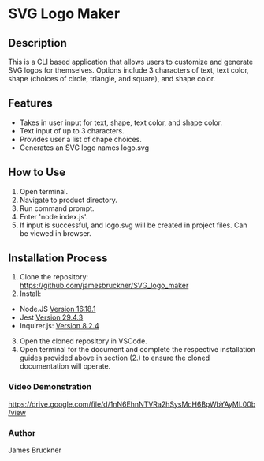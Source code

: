 # SVG Logo Maker

## Description
This is a CLI based application that allows users to customize and generate SVG logos for themselves. Options include 3 characters of text, text color, shape (choices of circle, triangle, and square), and shape color.

## Features
- Takes in  user input for text, shape, text color, and shape color.
- Text input of up to 3 characters.
- Provides user a list of chape choices.
- Generates an SVG logo names logo.svg

## How to Use
1. Open terminal.
2. Navigate to product directory.
3. Run command prompt.
4. Enter 'node index.js'.
5. If input is successful, and logo.svg will be created in project files. Can be viewed in browser.

## Installation Process
1. Clone the repository: https://github.com/jamesbruckner/SVG_logo_maker
2. Install: 
- Node.JS [Version 16.18.1](https://nodejs.org/en/blog/release/v16.18.1/)
- Jest [Version 29.4.3](https://www.npmjs.com/package/jest)
- Inquirer.js: [Version 8.2.4](https://www.npmjs.com/package/inquirer/v/8.2.4)
3. Open the cloned repository in VSCode.
4. Open terminal for the document and complete the respective installation guides provided above in section (2.) to ensure the cloned documentation will operate.

### Video Demonstration
https://drive.google.com/file/d/1nN6EhnNTVRa2hSysMcH6BpWbYAyML00b/view

### Author
James Bruckner